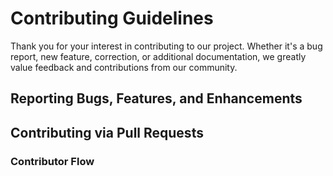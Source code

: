 # Contributing Guidelines

Thank you for your interest in contributing to our project. Whether it's a bug report, new feature, correction, or additional
documentation, we greatly value feedback and contributions from our community.










## Reporting Bugs, Features, and Enhancements








## Contributing via Pull Requests






### Contributor Flow
